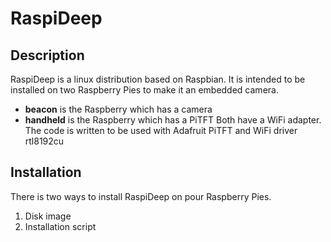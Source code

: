 RaspiDeep
=========

Description
-----------
RaspiDeep is a linux distribution based on Raspbian.
It is intended to be installed on two Raspberry Pies to make it an embedded camera.
- **beacon** is the Raspberry which has a camera
- **handheld** is the Raspberry which has a PiTFT
Both have a WiFi adapter.
The code is written to be used with Adafruit PiTFT and WiFi driver rtl8192cu

Installation
------------
There is two ways to install RaspiDeep on pour Raspberry Pies.
1. Disk image
2. Installation script
